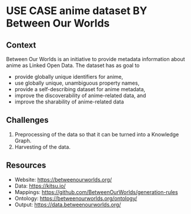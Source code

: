 # USE CASE anime dataset BY Between Our Worlds

## Context

Between Our Worlds is an initiative to provide metadata information about anime as Linked Open Data.
The dataset has as goal to

- provide globally unique identifiers for anime,
- use globally unique, unambiguous property names,
- provide a self-describing dataset for anime metadata,
- improve the discoverability of anime-related data, and
- improve the sharability of anime-related data

## Challenges
1. Preprocessing of the data so that it can be turned into a Knowledge Graph.
2. Harvesting of the data.

## Resources
- Website: https://betweenourworlds.org/
- Data: https://kitsu.io/
- Mappings: https://github.com/BetweenOurWorlds/generation-rules
- Ontology: https://betweenourworlds.org/ontology/
- Output: https://data.betweenourworlds.org/
